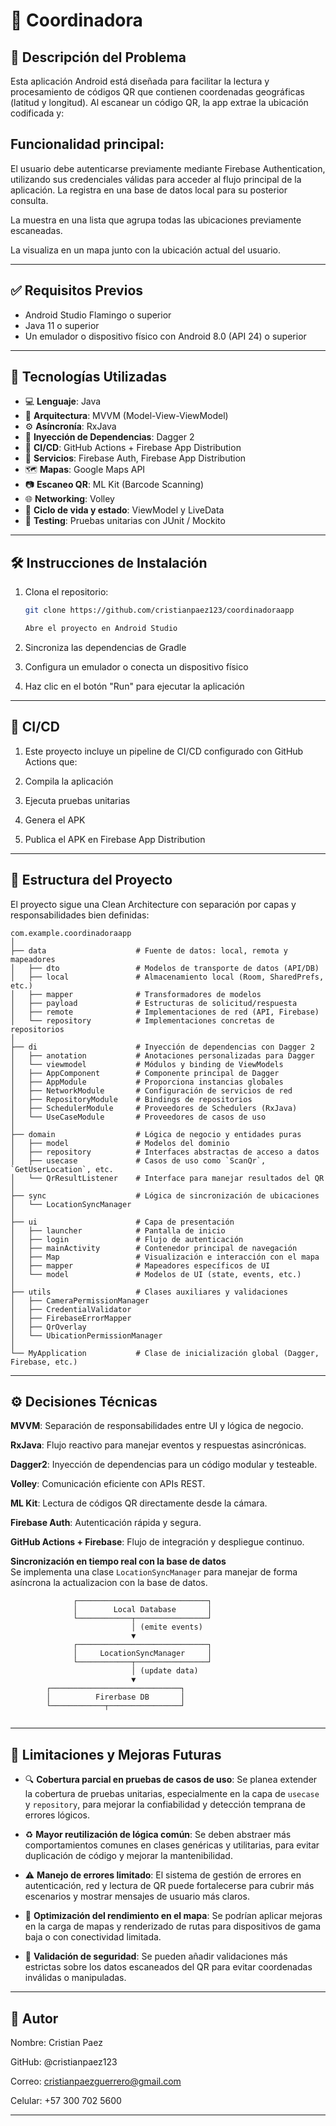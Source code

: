 # 📱 Coordinadora

## 📝 Descripción del Problema
Esta aplicación Android está diseñada para facilitar la lectura y procesamiento de códigos QR que contienen coordenadas geográficas (latitud y longitud). Al escanear un código QR, la app extrae la ubicación codificada y:

Funcionalidad principal:
---

El usuario debe autenticarse previamente mediante Firebase Authentication, utilizando sus credenciales válidas para acceder al flujo principal de la aplicación.
La registra en una base de datos local para su posterior consulta.

La muestra en una lista que agrupa todas las ubicaciones previamente escaneadas.

La visualiza en un mapa junto con la ubicación actual del usuario.

---

## ✅ Requisitos Previos

- Android Studio Flamingo o superior  
- Java 11 o superior  
- Un emulador o dispositivo físico con Android 8.0 (API 24) o superior

---

## 🚀 Tecnologías Utilizadas

- 💻 **Lenguaje**: Java  
- 🧠 **Arquitectura**: MVVM (Model-View-ViewModel)  
- ⚙️ **Asíncronía**: RxJava  
- 🧩 **Inyección de Dependencias**: Dagger 2  
- 🚀 **CI/CD**: GitHub Actions + Firebase App Distribution  
- 🔐 **Servicios**: Firebase Auth, Firebase App Distribution  
- 🗺️ **Mapas**: Google Maps API  
- 📷 **Escaneo QR**: ML Kit (Barcode Scanning)  
- 🌐 **Networking**: Volley  
- 🔄 **Ciclo de vida y estado**: ViewModel y LiveData  
- 🧪 **Testing**: Pruebas unitarias con JUnit / Mockito
---

## 🛠️ Instrucciones de Instalación

1. Clona el repositorio:
   ```bash
   git clone https://github.com/cristianpaez123/coordinadoraapp

   Abre el proyecto en Android Studio

2. Sincroniza las dependencias de Gradle

3. Configura un emulador o conecta un dispositivo físico

4. Haz clic en el botón "Run" para ejecutar la aplicación

---

## 🔄 CI/CD 

1. Este proyecto incluye un pipeline de CI/CD configurado con GitHub Actions que:

2. Compila la aplicación

3. Ejecuta pruebas unitarias

4. Genera el APK

5. Publica el APK en Firebase App Distribution

---

## 🧠 Estructura del Proyecto

El proyecto sigue una Clean Architecture con separación por capas y responsabilidades bien definidas:
```
com.example.coordinadoraapp
│
├── data                    # Fuente de datos: local, remota y mapeadores
│   ├── dto                 # Modelos de transporte de datos (API/DB)
│   ├── local               # Almacenamiento local (Room, SharedPrefs, etc.)
│   ├── mapper              # Transformadores de modelos
│   ├── payload             # Estructuras de solicitud/respuesta
│   ├── remote              # Implementaciones de red (API, Firebase)
│   └── repository          # Implementaciones concretas de repositorios
│
├── di                      # Inyección de dependencias con Dagger 2
│   ├── anotation           # Anotaciones personalizadas para Dagger
│   └── viewmodel           # Módulos y binding de ViewModels
│   ├── AppComponent        # Componente principal de Dagger
│   ├── AppModule           # Proporciona instancias globales
│   ├── NetworkModule       # Configuración de servicios de red
│   ├── RepositoryModule    # Bindings de repositorios
│   ├── SchedulerModule     # Proveedores de Schedulers (RxJava)
│   └── UseCaseModule       # Proveedores de casos de uso
│
├── domain                  # Lógica de negocio y entidades puras
│   ├── model               # Modelos del dominio
│   ├── repository          # Interfaces abstractas de acceso a datos
│   ├── usecase             # Casos de uso como `ScanQr`, `GetUserLocation`, etc.
│   └── QrResultListener    # Interface para manejar resultados del QR
│
├── sync                    # Lógica de sincronización de ubicaciones
│   └── LocationSyncManager
│
├── ui                      # Capa de presentación
│   ├── launcher            # Pantalla de inicio
│   ├── login               # Flujo de autenticación
│   ├── mainActivity        # Contenedor principal de navegación
│   ├── Map                 # Visualización e interacción con el mapa
│   ├── mapper              # Mapeadores específicos de UI
│   └── model               # Modelos de UI (state, events, etc.)
│
├── utils                   # Clases auxiliares y validaciones
│   ├── CameraPermissionManager  
│   ├── CredentialValidator  
│   ├── FirebaseErrorMapper  
│   ├── QrOverlay  
│   └── UbicationPermissionManager  
│
└── MyApplication           # Clase de inicialización global (Dagger, Firebase, etc.)
```
---

## ⚙️ Decisiones Técnicas

**MVVM**: Separación de responsabilidades entre UI y lógica de negocio.

**RxJava**: Flujo reactivo para manejar eventos y respuestas asincrónicas.

**Dagger2**: Inyección de dependencias para un código modular y testeable.

**Volley**: Comunicación eficiente con APIs REST.

**ML Kit**: Lectura de códigos QR directamente desde la cámara.

**Firebase Auth**: Autenticación rápida y segura.

**GitHub Actions + Firebase**: Flujo de integración y despliegue continuo.

**Sincronización en tiempo real con la base de datos**  
  Se implementa una clase `LocationSyncManager` para manejar de forma asíncrona la actualizacion con la base de datos.
  ```text
                ┌─────────────────────────────┐
                │        Local Database       │
                └────────────┬────────────────┘
                             │ (emite events)
                             ▼
                ┌─────────────────────────────┐
                │     LocationSyncManager     │
                └────────────┬────────────────┘
                             │ (update data)
                             ▼
          ┌─────────────────────────────┐
          │          Firerbase DB       │
          └────────────┬────────────────┘
                     
```
---

## 🚧 Limitaciones y Mejoras Futuras

- 🔍 **Cobertura parcial en pruebas de casos de uso**: Se planea extender la cobertura de pruebas unitarias, especialmente en la capa de `usecase` y `repository`, para mejorar la confiabilidad y detección temprana de errores lógicos.

- ♻️ **Mayor reutilización de lógica común**: Se deben abstraer más comportamientos comunes en clases genéricas y utilitarias, para evitar duplicación de código y mejorar la mantenibilidad.

- ⚠️ **Manejo de errores limitado**: El sistema de gestión de errores en autenticación, red y lectura de QR puede fortalecerse para cubrir más escenarios y mostrar mensajes de usuario más claros.

- 🧭 **Optimización del rendimiento en el mapa**: Se podrían aplicar mejoras en la carga de mapas y renderizado de rutas para dispositivos de gama baja o con conectividad limitada.

- 🔐 **Validación de seguridad**: Se pueden añadir validaciones más estrictas sobre los datos escaneados del QR para evitar coordenadas inválidas o manipuladas.

---

## 👤 Autor

Nombre: Cristian Paez

GitHub: @cristianpaez123

Correo: cristianpaezguerrero@gmail.com

Celular: +57 300 702 5600

---

